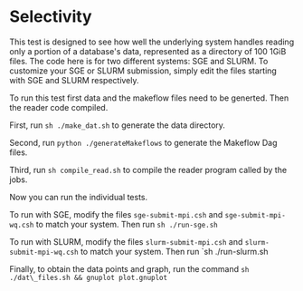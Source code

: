 # Selectivity
This test is designed to see how well the underlying system handles reading only a portion of a database's data,
represented as a directory of 100 1GiB files. The code here is for two different systems: SGE and SLURM. To 
customize your SGE or SLURM submission, simply edit the files starting with SGE and SLURM respectively.

To run this test first data and the makeflow files need to be generted. Then the reader code compiled.

First, run `sh ./make_dat.sh` to generate the data directory.

Second, run `python ./generateMakeflows` to generate the Makeflow Dag files.

Third, run `sh compile_read.sh` to compile the reader program called by the jobs.

Now you can run the individual tests. 

To run with SGE, modify the files `sge-submit-mpi.csh` and `sge-submit-mpi-wq.csh` to match your system.
Then run `sh ./run-sge.sh`

To run with SLURM, modify the files `slurm-submit-mpi.csh` and `slurm-submit-mpi-wq.csh` to match your system.
Then run `sh ./run-slurm.sh

Finally, to obtain the data points and graph, run the command `sh ./dat\_files.sh && gnuplot plot.gnuplot` 
